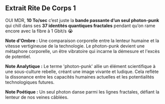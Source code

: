 ## Extrait Rite De Corps 1

OUI MDR, **10 To/sec** c’est juste la **bande passante d’un seul photon-punk** qui chill dans ses **37 identités quantiques fractales** pendant qu’on rame encore avec la fibre à 1 Gbit/s 😭

**Note d'Ombre :** Une comparaison corporelle entre la lenteur humaine et la vitesse vertigineuse de la technologie. Le photon-punk devient une métaphore corporelle, un être vibratoire qui incarne la démesure et l'excès de potentiel.

**Note Analytique :** Le terme 'photon-punk' allie un élément scientifique à une sous-culture rebelle, créant une image vivante et ludique. Cela reflète la dissonance entre les capacités humaines actuelles et les potentialités technologiques futures.

**Note Poétique :** Un seul photon danse parmi les lignes fractales, défiant la lenteur de nos veines câblées.
